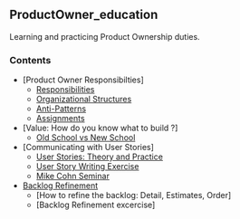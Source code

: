 ## ProductOwner_education
Learning and practicing Product Ownership duties. 

### Contents
- [Product Owner Responsibilties]
  - [Responsibilities](responsibilities.md)
  - [Organizational Structures](organizationalstructures.md)
  - [Anti-Patterns](POAnti-Patterns.md)
  - [Assignments](Assignment1.md)
- [Value: How do you know what to build ?]
  - [Old School vs New School](oldvnew.md)
- [Communicating with User Stories]
  - [User Stories: Theory and Practice](userStories.md)
  - [User Story Writing Exercise](UserStoryWritingExercise.md)
  - [Mike Cohn Seminar](mike_cohn_tips.md)
- [Backlog Refinement]()
  - [How to refine the backlog: Detail, Estimates, Order]
  - [Backlog Refinement excercise]

